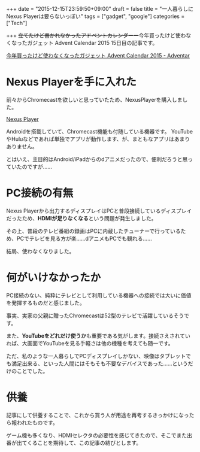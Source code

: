 
+++
date = "2015-12-15T23:59:50+09:00"
draft = false
title = "一人暮らしにNexus Playerは要らないっぽい"
tags = ["gadget", "google"]
categories = ["Tech"]

+++
<del>立てたけど書かれなかったアドベントカレンダーー</del>今年買ったけど使わなくなったガジェット Advent Calendar 2015 15日目の記事です。

[今年買ったけど使わなくなったガジェット Advent Calendar 2015 - Adventar](http://www.adventar.org/calendars/1025)

# Nexus Playerを手に入れた

前々からChromecastを欲しいと思っていたため、NexusPlayerを購入しました。

[Nexus Player](https://www.google.com/intl/ja_jp/nexus/player/)

Androidを搭載していて、Chromecast機能も付随している機器です。
YouTubeやHuluなどであれば単独でアプリが動作します、が、まともなアプリはあまりありません。

とはいえ、主目的はAndroid/iPadからのdアニメだったので、便利だろうと思っていたのですが……

# PC接続の有無

Nexus Playerから出力するディスプレイはPCと普段接続しているディスプレイだったため、<strong>HDMIが足りなくなる</strong>という問題が発生しました。

その上、普段のテレビ番組の録画はPCに内蔵したチューナーで行っているため、PCでテレビを見る方が楽……dアニメもPCでも観れる……

結局、使わなくなりました。

# 何がいけなかったか

PC接続のない、純粋にテレビとして利用している機器への接続では大いに価値を発揮するものだと感じました。

事実、実家の父親に贈ったChromecastは52型のテレビで活躍しているそうです。

また、<strong>YouTubeをどれだけ使うか</strong>も重要である気がします。接続さえされていれば、大画面でYouTubeを見る手軽さは他の機種を考えても随一です。

ただ、私のような一人暮らしでPCディスプレイしかない、映像はタブレットでも満足出来る、といった人間にはそもそも不要なデバイスであった……というだけのことでした。

# 供養

記事にして供養することで、これから買う人が用途を再考するきっかけになったら報われたものです。

ゲーム機も多くなり、HDMIセレクタの必要性を感じてきたので、そこでまた出番が出てくることを期待して、この記事の結びとします。


